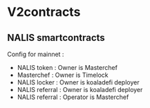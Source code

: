 # V2contracts
## NALIS smartcontracts

Config for mainnet :

- NALIS token : Owner is Masterchef
- Masterchef : Owner is Timelock
- NALIS locker : Owner is koaladefi deployer
- NALIS referral : Owner is koaladefi deployer
- NALIS referral : Operator is Masterchef

